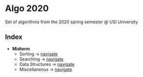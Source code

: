 # Algo 2020

Set of algorithms from the 2020 spring semester @ USI University

## Index

- **Midterm**
  - Sorting -> [navigate](https://github.com/edoriggio/algo2020/tree/master/midterm/sorting)
  - Searching -> [navigate](https://github.com/edoriggio/algo2020/tree/master/midterm/searching)
  - Data Structures -> [navigate](https://github.com/edoriggio/algo2020/tree/master/midterm/data_structures)
  - Miscellaneous -> [navigate](https://github.com/edoriggio/algo2020/tree/master/midterm/misc)
